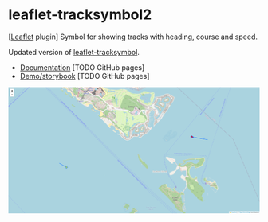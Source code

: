# leaflet-tracksymbol2

[[Leaflet](https://leafletjs.com/) plugin]
Symbol for showing tracks with heading, course and speed.

Updated version of [leaflet-tracksymbol](https://www.npmjs.com/package/leaflet-tracksymbol).

* [Documentation]() [TODO GitHub pages]
* [Demo/storybook]() [TODO GitHub pages]

![Screenshot](./screenshot.png)
